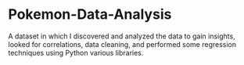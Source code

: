 # Pokemon-Data-Analysis
A dataset in which I discovered and analyzed the data to gain insights, looked for correlations, data cleaning, and performed some regression techniques using Python various libraries.
